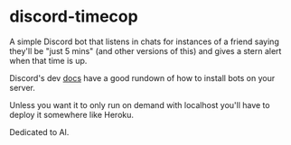 # discord-timecop

A simple Discord bot that listens in chats for instances of a friend saying they'll be "just 5 mins" (and other versions of this) and gives a stern alert when that time is up.

Discord's dev [docs](https://discord.com/developers/docs/intro) have a good rundown of how to install bots on your server.

Unless you want it to only run on demand with localhost you'll have to deploy it somewhere like Heroku.

Dedicated to Al.
